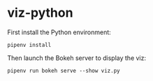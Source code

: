 # viz-python

First install the Python environment:
```
pipenv install
```

Then launch the Bokeh server to display the viz:
```
pipenv run bokeh serve --show viz.py
```